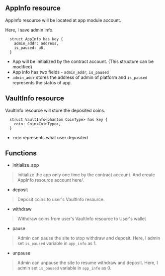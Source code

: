 ## AppInfo resource
AppInfo resource will be located at app module account.

Here, I save admin info.
```
  struct AppInfo has key {
    admin_addr: address,
    is_paused: u8,
  }
```

- App will be initialized by the contract account. (This structure can be modified)
- App info has two fields - `admin_addr`, `is_paused`
- `admin_addr` stores the address of admin of platform and `is_paused` represents the status of app.

## VaultInfo resource
VaultInfo resource will store the deposited coins.

```
  struct VaultInfo<phantom CoinType> has key {
    coin: Coin<CoinType>,
  }
```
- `coin` represents what user deposited

## Functions
- initialize_app
> Initialize the app only one time by the contract account.
And create AppInfo resource account here/.
- deposit
> Deposit coins to user's VaultInfo resource.
- withdraw
> Withdraw coins from user's VaultInfo resource to User's wallet
- pause
> Admin can pause the site to stop withdraw and deposit.
Here, I admin set `is_paused` variable in `app_info` as 1.
- unpause
> Admin can unpause the site to resume withdraw and deposit.
Here, I admin set `is_paused` variable in `app_info` as 0.